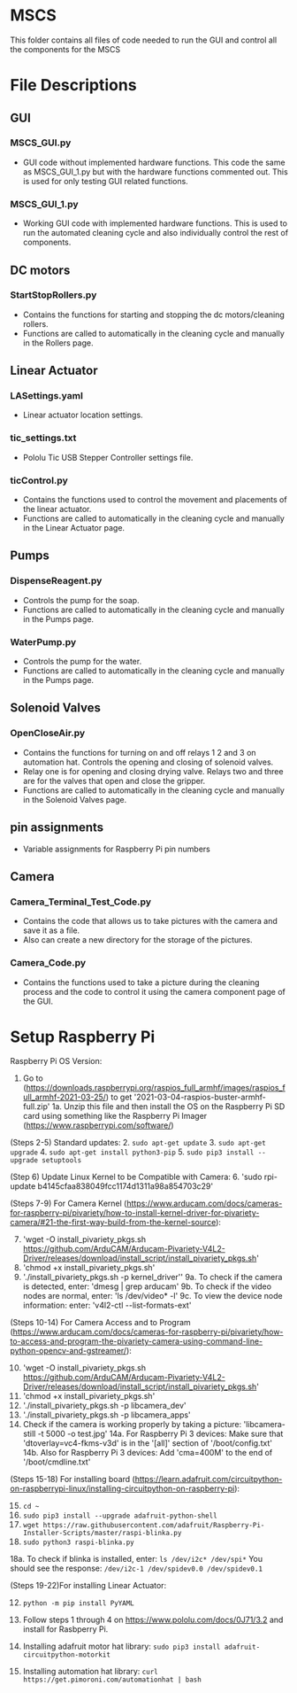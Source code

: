 # MSCS

This folder contains all files of code needed to run the GUI and control all the components for the MSCS 

# File Descriptions

## GUI
 ### MSCS_GUI.py
 - GUI code without implemented hardware functions. This code the same as MSCS_GUI_1.py but with the hardware functions commented out. This is used for only testing  GUI related functions.
 ### MSCS_GUI_1.py
 - Working GUI code with implemented hardware functions. This is used to run the automated cleaning cycle and also individually control the rest of components. 


## DC motors
 ### StartStopRollers.py
 - Contains the functions for starting and stopping the dc motors/cleaning rollers. 
 - Functions are called to automatically in the cleaning cycle and manually in the Rollers page. 
 
 
## Linear Actuator 
 ### LASettings.yaml
 - Linear actuator location settings.
 ### tic_settings.txt
 - Pololu Tic USB Stepper Controller settings file.
 ### ticControl.py
 - Contains the functions used to control the movement and placements of the linear actuator.
 - Functions are called to automatically in the cleaning cycle and manually in the Linear Actuator page.


## Pumps
 ### DispenseReagent.py
 - Controls the pump for the soap. 
 - Functions are called to automatically in the cleaning cycle and manually in the Pumps page. 
 ### WaterPump.py
 -  Controls the pump for the water. 
 -  Functions are called to automatically in the cleaning cycle and manually in the Pumps page.


## Solenoid Valves
 ### OpenCloseAir.py
 - Contains the functions for turning on and off relays 1 2 and 3 on automation hat. Controls the opening and closing of solenoid valves. 
 - Relay one is for opening and closing drying valve. Relays two and three are for the valves that open and close the gripper. 
 - Functions are called to automatically in the cleaning cycle and manually in the Solenoid Valves page.
 
 
## pin assignments
 - Variable assignments for Raspberry Pi pin numbers
 
 
## Camera
 ### Camera_Terminal_Test_Code.py
 - Contains the code that allows us to take pictures with the camera and save it as a file.
 - Also can create a new directory for the storage of the pictures.
 ### Camera_Code.py
 - Contains the functions used to take a picture during the cleaning process and the code to control it using the camera component page of the GUI.
 
 
# Setup Raspberry Pi
Raspberry Pi OS Version:
1. Go to (https://downloads.raspberrypi.org/raspios_full_armhf/images/raspios_full_armhf-2021-03-25/) to get '2021-03-04-raspios-buster-armhf-full.zip'
   1a. Unzip this file and then install the OS on the Raspberry Pi SD card using something like the Raspberry Pi Imager (https://www.raspberrypi.com/software/)

(Steps 2-5) Standard updates: 
2. `sudo apt-get update`
3. `sudo apt-get upgrade` 
4. `sudo apt-get install python3-pip`
5. `sudo pip3 install --upgrade setuptools`

(Step 6) Update Linux Kernel to be Compatible with Camera:
6. 'sudo rpi-update b4145cfaa838049fcc1174d1311a98a854703c29'

(Steps 7-9) For Camera Kernel (https://www.arducam.com/docs/cameras-for-raspberry-pi/pivariety/how-to-install-kernel-driver-for-pivariety-camera/#21-the-first-way-build-from-the-kernel-source):

7. 'wget -O install_pivariety_pkgs.sh https://github.com/ArduCAM/Arducam-Pivariety-V4L2-Driver/releases/download/install_script/install_pivariety_pkgs.sh'
8. 'chmod +x install_pivariety_pkgs.sh'
9. './install_pivariety_pkgs.sh -p kernel_driver''
   9a. To check if the camera is detected, enter: 'dmesg | grep arducam'
   9b. To check if the video nodes are normal, enter: 'ls /dev/video* -l'
   9c. To view the device node information: enter: 'v4l2-ctl --list-formats-ext'

(Steps 10-14) For Camera Access and to Program (https://www.arducam.com/docs/cameras-for-raspberry-pi/pivariety/how-to-access-and-program-the-pivariety-camera-using-command-line-python-opencv-and-gstreamer/):

10. 'wget -O install_pivariety_pkgs.sh https://github.com/ArduCAM/Arducam-Pivariety-V4L2-Driver/releases/download/install_script/install_pivariety_pkgs.sh'
11. 'chmod +x install_pivariety_pkgs.sh'
12. './install_pivariety_pkgs.sh -p libcamera_dev'
13. './install_pivariety_pkgs.sh -p libcamera_apps'
14. Check if the camera is working properly by taking a picture: 'libcamera-still -t 5000 -o test.jpg'
   14a. For Raspberry Pi 3 devices: Make sure that 'dtoverlay=vc4-fkms-v3d' is in the '[all]' section of '/boot/config.txt'
   14b. Also for Raspberry Pi 3 devices: Add 'cma=400M' to the end of '/boot/cmdline.txt'

(Steps 15-18) For installing board (https://learn.adafruit.com/circuitpython-on-raspberrypi-linux/installing-circuitpython-on-raspberry-pi):

15. `cd ~`
16. `sudo pip3 install --upgrade adafruit-python-shell`
17. `wget https://raw.githubusercontent.com/adafruit/Raspberry-Pi-Installer-Scripts/master/raspi-blinka.py`
18. `sudo python3 raspi-blinka.py`

   18a. To check if blinka is installed, enter: `ls /dev/i2c* /dev/spi*`
       You should see the response: 
       `/dev/i2c-1 /dev/spidev0.0 /dev/spidev0.1`

(Steps 19-22)For installing Linear Actuator: 

12. `python -m pip install PyYAML`
20. Follow steps 1 through 4 on https://www.pololu.com/docs/0J71/3.2 and install for Rasbperry Pi.

21. Installing adafruit motor hat library: `sudo pip3 install adafruit-circuitpython-motorkit`
22. Installing automation hat library: `curl https://get.pimoroni.com/automationhat | bash`
